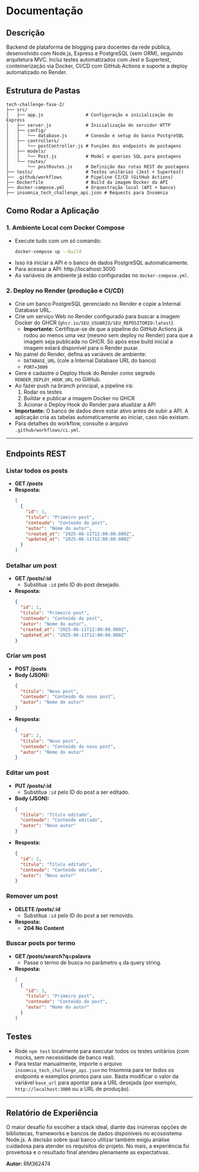 # Documentação

## Descrição

Backend de plataforma de blogging para docentes da rede pública, desenvolvido com Node.js, Express e PostgreSQL (sem ORM), seguindo arquitetura MVC. Inclui testes automatizados com Jest e Supertest, conteinerização via Docker, CI/CD com GitHub Actions e suporte a deploy automatizado no Render.

## Estrutura de Pastas

```
tech-challenge-fase-2/
├── src/
│   ├── app.js                # Configuração e inicialização do Express
│   ├── server.js             # Inicialização do servidor HTTP
│   ├── config/
│   │   └── database.js       # Conexão e setup do banco PostgreSQL
│   ├── controllers/
│   │   └── postController.js # Funções dos endpoints de postagens
│   ├── models/
│   │   └── Post.js           # Model e queries SQL para postagens
│   └── routes/
│       └── postRoutes.js     # Definição das rotas REST de postagens
├── tests/                    # Testes unitários (Jest + Supertest)
├── .github/workflows         # Pipeline CI/CD (GitHub Actions)
├── Dockerfile                # Build da imagem Docker da API
├── docker-compose.yml        # Orquestração local (API + banco)
├── insomnia_tech_challenge_api.json # Requests para Insomnia
```

## Como Rodar a Aplicação

### 1. Ambiente Local com Docker Compose

- Execute tudo com um só comando:
  ```sh
  docker-compose up --build
  ```
- Isso irá iniciar a API e o banco de dados PostgreSQL automaticamente.
- Para acessar a API: http://localhost:3000
- As variáveis de ambiente já estão configuradas no `docker-compose.yml`.

### 2. Deploy no Render (produção e CI/CD)

- Crie um banco PostgreSQL gerenciado no Render e copie a Internal Database URL.
- Crie um serviço Web no Render configurado para buscar a imagem Docker do GHCR (`ghcr.io/SEU_USUARIO/SEU_REPOSITORIO:latest`).
  - **Importante:** Certifique-se de que a pipeline do GitHub Actions já rodou ao menos uma vez (mesmo sem deploy no Render) para que a imagem seja publicada no GHCR. Só após esse build inicial a imagem estará disponível para o Render puxar.
- No painel do Render, defina as variáveis de ambiente:
  - `DATABASE_URL` (cole a Internal Database URL do banco)
  - `PORT=3000`
- Gere e cadastre o Deploy Hook do Render como segredo `RENDER_DEPLOY_HOOK_URL` no GitHub.
- Ao fazer push na branch principal, a pipeline irá:
  1. Rodar os testes
  2. Buildar e publicar a imagem Docker no GHCR
  3. Acionar o Deploy Hook do Render para atualizar a API
- **Importante:** O banco de dados deve estar ativo antes de subir a API. A aplicação cria as tabelas automaticamente ao iniciar, caso não existam.
- Para detalhes do workflow, consulte o arquivo `.github/workflows/ci.yml`.

---

## Endpoints REST

### Listar todos os posts

- **GET /posts**
- **Resposta:**
  ```json
  [
    {
      "id": 1,
      "titulo": "Primeiro post",
      "conteudo": "Conteúdo do post",
      "autor": "Nome do autor",
      "created_at": "2025-06-11T12:00:00.000Z",
      "updated_at": "2025-06-11T12:00:00.000Z"
    }
  ]
  ```

### Detalhar um post

- **GET /posts/:id**
  - Substitua `:id` pelo ID do post desejado.
- **Resposta:**
  ```json
  {
    "id": 1,
    "titulo": "Primeiro post",
    "conteudo": "Conteúdo do post",
    "autor": "Nome do autor",
    "created_at": "2025-06-11T12:00:00.000Z",
    "updated_at": "2025-06-11T12:00:00.000Z"
  }
  ```

### Criar um post

- **POST /posts**
- **Body (JSON):**
  ```json
  {
    "titulo": "Novo post",
    "conteudo": "Conteúdo do novo post",
    "autor": "Nome do autor"
  }
  ```
- **Resposta:**
  ```json
  {
    "id": 2,
    "titulo": "Novo post",
    "conteudo": "Conteúdo do novo post",
    "autor": "Nome do autor"
  }
  ```

### Editar um post

- **PUT /posts/:id**
  - Substitua `:id` pelo ID do post a ser editado.
- **Body (JSON):**
  ```json
  {
    "titulo": "Título editado",
    "conteudo": "Conteúdo editado",
    "autor": "Novo autor"
  }
  ```
- **Resposta:**
  ```json
  {
    "id": 2,
    "titulo": "Título editado",
    "conteudo": "Conteúdo editado",
    "autor": "Novo autor"
  }
  ```

### Remover um post

- **DELETE /posts/:id**
  - Substitua `:id` pelo ID do post a ser removido.
- **Resposta:**
  - **204 No Content**

### Buscar posts por termo

- **GET /posts/search?q=palavra**
  - Passe o termo de busca no parâmetro `q` da query string.
- **Resposta:**
  ```json
  [
    {
      "id": 1,
      "titulo": "Primeiro post",
      "conteudo": "Conteúdo do post",
      "autor": "Nome do autor"
    }
  ]
  ```

## Testes

- Rode `npm test` localmente para executar todos os testes unitários (com mocks, sem necessidade de banco real).
- Para testar manualmente, importe o arquivo `insomnia_tech_challenge_api.json` no Insomnia para ter todos os endpoints e exemplos prontos para uso. Basta modificar o valor da variável `base_url` para apontar para a URL desejada (por exemplo, `http://localhost:3000` ou a URL de produção).

---

## Relatório de Experiência

O maior desafio foi escolher a stack ideal, diante das inúmeras opções de bibliotecas, frameworks e bancos de dados disponíveis no ecossistema Node.js. A decisão sobre qual banco utilizar também exigiu análise cuidadosa para atender os requisitos do projeto. No mais, a experiência foi proveitosa e o resultado final atendeu plenamente as expectativas.

**Autor:** RM362474

